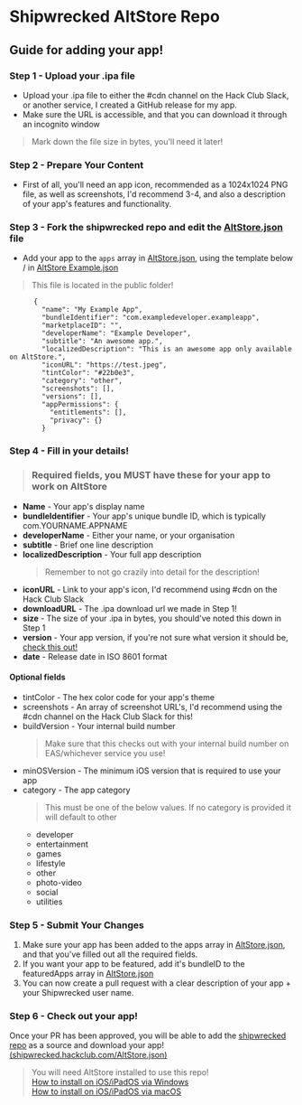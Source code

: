 # Shipwrecked AltStore Repo

## Guide for adding your app!


### Step 1 - Upload your .ipa file
- Upload your .ipa file to either the #cdn channel on the Hack Club Slack, or another service, I created a GitHub release for my app.
- Make sure the URL is accessible, and that you can download it through an incognito window
> Mark down the file size in bytes, you'll need it later!

### Step 2 - Prepare Your Content
- First of all, you'll need an app icon, recommended as a 1024x1024 PNG file, as well as screenshots, I'd recommend 3-4, and also a description of your app's features and functionality.

### Step 3 - Fork the shipwrecked repo and edit the [AltStore.json](AltStore.json) file
- Add your app to the `apps` array in [AltStore.json](AltStore.json), using the template below / in [AltStore Example.json](AltStoreExample.json)
> This file is located in the public folder!

```
      {
        "name": "My Example App",
        "bundleIdentifier": "com.exampledeveloper.exampleapp",
        "marketplaceID": "",
        "developerName": "Example Developer",
        "subtitle": "An awesome app.",
        "localizedDescription": "This is an awesome app only available on AltStore.",
        "iconURL": "https://test.jpeg",
        "tintColor": "#22b0e3",
        "category": "other",
        "screenshots": [],
        "versions": [],
        "appPermissions": {
          "entitlements": [],
          "privacy": {}
        }
```

### Step 4 - Fill in your details!

> ### Required fields, you **MUST** have these for your app to work on AltStore

- **Name** - Your app's display name
- **bundleIdentifier** - Your app's unique bundle ID, which is typically com.YOURNAME.APPNAME
- **developerName** - Either your name, or your organisation
- **subtitle** - Brief one line description
- **localizedDescription** - Your full app description
    > Remember to not go crazily into detail for the description!
- **iconURL** - Link to your app's icon, I'd recommend using #cdn on the Hack Club Slack
- **downloadURL** - The .ipa download url we made in Step 1!
- **size** - The size of your .ipa in bytes, you should've noted this down in Step 1
- **version** - Your app version, if you're not sure what version it should be, [check this out!](https://semver.org/)
- **date** - Release date in ISO 8601 format 

#### Optional fields
- tintColor - The hex color code for your app's theme
- screenshots - An array of screenshot URL's, I'd recommend using the #cdn channel on the Hack Club Slack for this!
- buildVersion - Your internal build number 
    > Make sure that this checks out with your internal build number on EAS/whichever service you use!
- minOSVersion - The minimum iOS version that is required to use your app
- category - The app category
    > This must be one of the below values. If no category is provided it will default to other
    - developer
    - entertainment
    - games
    - lifestyle
    - other
    - photo-video
    - social
    - utilities

### Step 5 - Submit Your Changes
1. Make sure your app has been added to the apps array in [AltStore.json](AltStore.json), and that you've filled out all the required fields.
2. If you want your app to be featured, add it's bundleID to the featuredApps array in [AltStore.json](AltStore.json)
3. You can now create a pull request with a clear description of your app + your Shipwrecked user name.

### Step 6 - Check out your app!
Once your PR has been approved, you will be able to add the [shipwrecked repo](https://shipwrecked.hackclub.com/AltStore.json) as a source and download your app! [(shipwrecked.hackclub.com/AltStore.json)](https://shipwrecked.hackclub.com/AltStore.json)   
> You will need AltStore installed to use this repo!  
[How to install on iOS/iPadOS via Windows](https://faq.altstore.io/altstore-classic/how-to-install-altstore-windows)  
[How to install on iOS/iPadOS via macOS](https://faq.altstore.io/altstore-classic/how-to-install-altstore-macos)  